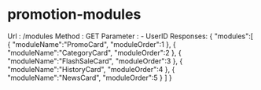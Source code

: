 # promotion-modules

Url : /modules
Method : GET
Parameter : 
	- UserID
Responses:
{
	"modules":[
		{
			"moduleName":"PromoCard",
			"moduleOrder":1
		},
		{
			"moduleName":"CategoryCard",
			"moduleOrder":2
		},
		{
			"moduleName":"FlashSaleCard",
			"moduleOrder":3
		},
		{
			"moduleName":"HistoryCard",
			"moduleOrder":4
		},
		{
			"moduleName":"NewsCard",
			"moduleOrder":5
		}
	]
}
